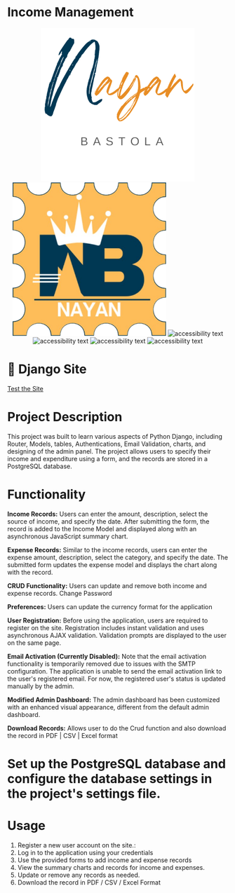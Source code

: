 # Income Management
<p align="center">
  <img src="https://raw.githubusercontent.com/GM-Frost/Frosty-Inv-Management/master/Images/App-Logo-Main.png" width="350" title="hover text">
  <img src="https://raw.githubusercontent.com/GM-Frost/Frosty-Inv-Management/master/Images/App-Icon.png" width="350" alt="accessibility text">
  <img src="https://nayanbastola.com/wp-content/uploads/2023/05/Screenshot-2023-05-22-175338.png" width="350" alt="accessibility text">
  <img src="https://nayanbastola.com/wp-content/uploads/2023/05/Screenshot-2023-05-22-175352.png" width="350" alt="accessibility text">
    <img src="https://nayanbastola.com/wp-content/uploads/2023/05/Screenshot-2023-05-22-175448.png" width="350" alt="accessibility text">
  <img src="https://nayanbastola.com/wp-content/uploads/2023/05/Screenshot-2023-05-22-175410.png" width="350" alt="accessibility text">

</p>

# 🔗 Django Site
<a href ="#" target="_blank">Test the Site </a>

# Project Description
This project was built to learn various aspects of Python Django, including Router, Models, tables, Authentications, Email Validation, charts, and designing of the admin panel. The project allows users to specify their income and expenditure using a form, and the records are stored in a PostgreSQL database.

# Functionality

**Income Records:** Users can enter the amount, description, select the source of income, and specify the date. After submitting the form, the record is added to the Income Model and displayed along with an asynchronous JavaScript summary chart.

**Expense Records:** Similar to the income records, users can enter the expense amount, description, select the category, and specify the date. The submitted form updates the expense model and displays the chart along with the record.

**CRUD Functionality:** Users can update and remove both income and expense records. Change Password

**Preferences:** Users can update the currency format for the application

**User Registration:** Before using the application, users are required to register on the site. Registration includes instant validation and uses asynchronous AJAX validation. Validation prompts are displayed to the user on the same page.

**Email Activation (Currently Disabled):** Note that the email activation functionality is temporarily removed due to issues with the SMTP configuration. The application is unable to send the email activation link to the user's registered email. For now, the registered user's status is updated manually by the admin.

**Modified Admin Dashboard:** The admin dashboard has been customized with an enhanced visual appearance, different from the default admin dashboard.

**Download Records:** Allows user to do the Crud function and also download the record in PDF | CSV | Excel format

# Set up the PostgreSQL database and configure the database settings in the project's settings file.

# Usage
1) Register a new user account on the site.:
2) Log in to the application using your credentials
3) Use the provided forms to add income and expense records
4) View the summary charts and records for income and expenses.
5) Update or remove any records as needed.
6) Download the record in PDF / CSV / Excel Format
